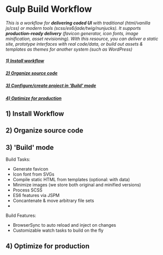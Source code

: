 # Gulp Build Workflow
_This is a workflow for **delivering coded UI** with traditional (html/vanilla js/css) or modern tools (scss/es6/jade/twig/nunjucks). It supports **production-ready delivery** (favicon generator, icon fonts, image minification, asset revisioning). With this resource, you can deliver a static site, prototype interfaces with real code/data, or build out assets & templates as themes for another system (such as WordPress)_
  
  

##### [1) Install workflow]()
##### [2) Organize source code]()
##### [3) Configure/create project in 'Build' mode]()
##### [4) Optimize for production]()

## 1) Install Workflow 
## 2) Organize source code 

## 3) 'Build' mode
Build Tasks:
* Generate favicon
* Icon font from SVGs
* Compile static HTML from templates (optional: with data)
* Minimize images (we store both original and minified versions)
* Process SCSS
* ES6 features via JSPM
* Concantenate & move arbitrary file sets 
* 

Build Features:
* BrowserSync to auto reload and inject on changes
* Customizable watch tasks to build on the fly 

## 4) Optimize for production
